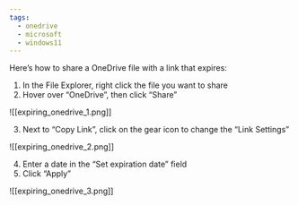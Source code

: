 ```yaml
---
tags:
  - onedrive
  - microsoft
  - windows11
---
```

Here’s how to share a OneDrive file with a link that expires:

1. In the File Explorer, right click the file you want to share
2. Hover over “OneDrive”, then click “Share”

![[expiring_onedrive_1.png]]

3. Next to “Copy Link”, click on the gear icon to change the “Link Settings”

![[expiring_onedrive_2.png]]

4. Enter a date in the “Set expiration date” field
5. Click “Apply”

![[expiring_onedrive_3.png]]

